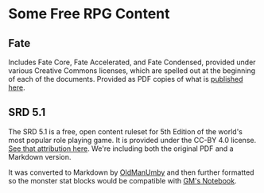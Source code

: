 # Some Free RPG Content

## Fate

Includes Fate Core, Fate Accelerated, and Fate Condensed, provided under various Creative Commons licenses, which are spelled out at the beginning of each of the documents. Provided as PDF copies of what is [published here](https://www.faterpg.com/licensing/licensing-fate-cc-by/).

## SRD 5.1

The SRD 5.1 is a free, open content ruleset for 5th Edition of the world's most popular role playing game. It is provided under the CC-BY 4.0 license. [See that attribution here](SRD5.1/Legal.md). We're including both the original PDF and a Markdown version.

It was converted to Markdown by [OldManUmby](https://github.com/OldManUmby/DND.SRD.Wiki) and then further formatted so the monster stat blocks would be compatible with [GM's Notebook](https://www.gmsnotebook.com/).
